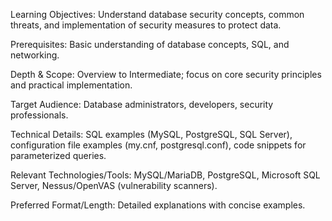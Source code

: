 Learning Objectives: Understand database security concepts, common threats, and implementation of security measures to protect data.

Prerequisites: Basic understanding of database concepts, SQL, and networking.

Depth & Scope: Overview to Intermediate; focus on core security principles and practical implementation.

Target Audience: Database administrators, developers, security professionals.

Technical Details: SQL examples (MySQL, PostgreSQL, SQL Server), configuration file examples (my.cnf, postgresql.conf), code snippets for parameterized queries.

Relevant Technologies/Tools: MySQL/MariaDB, PostgreSQL, Microsoft SQL Server, Nessus/OpenVAS (vulnerability scanners).

Preferred Format/Length: Detailed explanations with concise examples.
